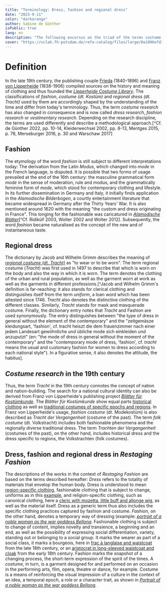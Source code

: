 ```yaml
---
title: "Terminology: Dress, fashion and regional dress"
date: "2023-9-11"
color: "darkorange"
author: Sabine de Günther
isPublic: true
lang: en
description: "The following excursus on the triad of the terms costume, fashion and traditional costume is intended to highlight the use of these terms in the temporal context of the creation of the Lipperheide Costume Library and the Textile Collection of the Germanisches Nationalmuseum Nuremberg. The terminologies used in scientific publications around 1900 and in early dress research from the mid-19th century onwards differed from today's usage and underwent an elementary change in meaning."
cover: "https://uclab.fh-potsdam.de/refa-catalog/files/large/0a1096efd3fcd71023f394d81636cb0389eeda45.jpg"
---
```


# Definition
In the late 19th century, the publishing couple [Frieda](item/18762) (1840-1896) and [Franz von Lipperheide](item/9364) (1838-1906) compiled sources on the history and meaning of clothing and thus founded the *[Lipperheide Costume Library](media/18717)*. The classifications of *fashion*, *costume (dt. Kostüm)* and *regional dress (dt. Tracht)* used by them are accordingly shaped by the understanding of the time and differ from today's terminology. Thus, the term *costume research* has also changed in consequence and is now called *dress research*, *fashion research* or *vestimentary research*. Depending on the research discipline, the terms are used differently and describe a methodological approach.[^Cf. de Günther 2022, pp. 10-14, Kleiderwechsel 2002, pp. 8-13, Mentges 2015, p. 76, Merseburger 2016, p. 30 and Warschaw 2017]

## Fashion
The etymology of the word *fashion* is still subject to different interpretations today: The derivation from the Latin *Modus*, which changed into *mode* in the French language, is disputed. It is possible that two forms of usage prevailed at the end of the 16th century: the masculine grammatical form *mode* in the sense of moderation, rule and modus, and the grammatically feminine form of *mode*, which stood for contemporary clothing and lifestyle. In its further dissemination in Germany and Italy, it initially finds application in the *Alamodische Bilderbogen*, a courtly entertainment literature that became widespread in Germany after the Thirty Years' War. It is also mentioned around 1620 with the meaning "the custom and dress originating in France". This longing for the fashionable was caricatured in *[Alamodische Blätter](set/48313)*[^Cf. Ridikül! 2003, Wolter 2002 and Wolter 2012]. Subsequently, the word *fashion* became naturalised as the concept of the new and of instantaneous taste.

## Regional dress
The dictionary by Jacob and Wilhelm Grimm describes the meaning of *[regional costume (dt. Tracht)](http://www.woerterbuchnetz.de/DWB?lemma=tracht)* as "to wear or to be worn". The term regional costume (*Tracht*) was first used in 1497 to describe that which is worn on the body and also the way in which it is worn. The term denotes the clothing of the urban and rural population, as well as the garment worn at work as well as the garments in different professions.[^Jacob and Wilhelm Grimm's definition is far-reaching: it also stands for clerical clothing and distinguishes itself from the term *uniform*, a loan word which has been attested since 1746. *Tracht* also denotes the distinctive clothing of the different classes. Similarly, *Tracht* stands for mask and masquerade costume. Finally, the dictionary entry notes that *Tracht* and Fashion are used synonymously. The entry distinguishes between "the type of dress in general without the element of the contemporary" and the "zeitgemäsze kleidungsart, 'fashion', cf. tracht heiszt die dem frauenzimmer nach einer jedem Landesart gewöhnliche und übliche mode sich einkleiden und anzuputzt" (en: "the mode of dress in general without the moment of the contemporary" and the "contemporary mode of dress, 'fashion', cf. *tracht* means the usual and customary fashion for women to dress according to each national style"). In a figurative sense, it also denotes the attitude, the habitus].

## *Costume research* in the 19th century
Thus, the term *Tracht* in the 19th century connotes the concept of nation and nation-building. The search for a national cultural identity can also be derived from Franz von Lipperheide's publishing project *[Blätter für Kostümkunde](item/17794)*. The *Blätter für Kostümkunde* show equal parts [historical clothing](set/48545) as well as [traditional costumes of specific epochs and regions](set/48544). In Franz von Lipperheide's usage, *fashion costume* (dt. Modekostüm) is also described as *Tracht der Vergangenheit* (costume of the past). The term *folk costume* (dt. Volkstracht) includes both fashionable phenomena and the regionally diverse traditional dress. The term *Trachten der Vergangenheit* (costumes of the past), on the other hand, includes historical dress and the dress specific to regions, the Volkstrachten (folk costumes).

## Dress, fashion and regional dress in *Restaging Fashion*
The descriptions of the works in the context of *Restaging Fashion* are based on the terms described hereafter: *Dress* refers to the totality of materials that envelop the human body. Dress is understood to mean [region-specific clothing](item/10280), fashionable clothing that is subject to change, uniforms as in this [example](item/633), and religion-specific clothing, such as canonical clothing, here a [cleric with mozetta, little buff and allonge wig](item/343), as well as the material itself. Dress as a generic term thus also includes the specific clothing practices captured by fashion and costume.
*Fashion*, on the other hand, denotes a temporary way of dressing (example: *[portrait of a noble woman as the war goddess Bellona](item/575)*. Fashionable clothing is subject to change of content, implies novelty and transience, a beginning and an end, as well as the possibility of expressing social differentiation, variety, standing out or belonging to a social group. It marks the wearer as part of a social class, it marks a bourgeois, here in [frac à langlaise and waistcoat](item/176) from the late 18th century, or an [aristocrat in long-sleeved waistcoat and cloak](item/477) from the early 18th century. Fashion marks the snapshot of a changing process, the short-term expression of the spirit of the times. 
A *costume*, in turn, is a garment designed for and performed on an occasion in the performing arts, film, opera, theatre or dance, for example. Costume is a means of reinforcing the visual impression of a culture in the context of an idea, a temporal epoch, a role or a character trait, as shown in *[Portrait of a noble woman as the war goddess Bellona](item/575)*.
